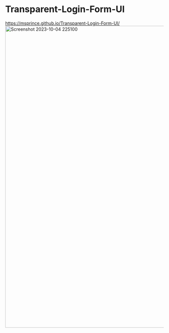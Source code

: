 # Transparent-Login-Form-UI
https://msprince.github.io/Transparent-Login-Form-UI/
<img width="960" alt="Screenshot 2023-10-04 225100" src="https://github.com/MSPrince/Transparent-Login-Form-UI/assets/135182786/88a39f54-171f-4301-a43c-024c8cd9895a">
